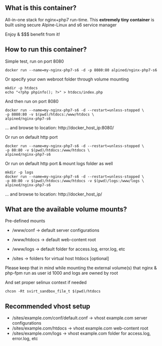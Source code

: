 ## What is this container?

All-in-one stack for nginx+php7 run-time. This **extremely tiny container** is built using secure Alpine-Linux and s6 service manager

Enjoy & $$$ benefit from it!

## How to run this container?

Simple test, run on port 8080
```
docker run --name=my-nginx-php7-s6 -d -p 8080:80 alpined/nginx-php7-s6
```

Or specify your own webroot folder through volume mounting
```
mkdir -p htdocs
echo "<?php phpinfo(); ?>" > htdocs/index.php
```

And then run on port 8080
```
docker run --name=my-nginx-php7-s6 -d --restart=unless-stopped \
-p 8080:80 -v $(pwd)/htdocs:/www/htdocs \
alpined/nginx-php7-s6
```
... and browse to location: http://docker_host_ip:8080/

Or run on default http port

```
docker run --name=my-nginx-php7-s6 -d --restart=unless-stopped \
-p 80:80 -v $(pwd)/htdocs:/www/htdocs \
alpined/nginx-php7-s6
```

Or run on default http port & mount logs folder as well
```
mkdir -p logs
docker run --name=my-nginx-php7-s6 -d --restart=unless-stopped \
-p 80:80 -v $(pwd)/htdocs:/www/htdocs -v $(pwd)/logs:/www/logs \
alpined/nginx-php7-s6
```
... and browse to location: http://docker_host_ip/

## What are the available volume mounts?

Pre-defined mounts
- /www/conf -> default server configurations
- /www/htdocs -> default web-content root
- /www/logs -> default folder for access.log, error.log, etc

- /sites -> folders for virtual host htdocs [optional]

Please keep that in mind while mounting the external volume(s) that nginx & php-fpm run as user id 1000 and logs are owned by root

And set proper selinux context if needed
```
chcon -Rt svirt_sandbox_file_t $(pwd)/htdocs
```

## Recommended vhost setup

- /sites/example.com/conf/default.conf -> vhost example.com server configurations
- /sites/example.com/htdocs -> vhost example.com web-content root
- /sites/example.com/logs -> vhost example.com folder for access.log, error.log, etc

